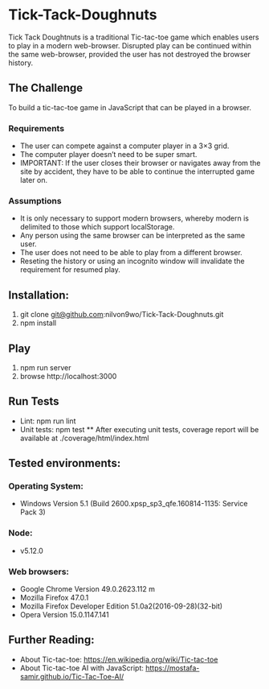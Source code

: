 # Tick-Tack-Doughnuts
Tick Tack Doughtnuts is a traditional Tic-tac-toe game which enables users to play in a modern web-browser.  Disrupted play can be continued within the same web-browser, provided the user has not destroyed the browser history.

## The Challenge
To build a tic-tac-toe game in JavaScript that can be played in a browser.

### Requirements
* The user can compete against a computer player in a 3×3 grid. 
* The computer player doesn’t need to be super smart.
* IMPORTANT: If the user closes their browser or navigates away from the site by accident, they have to be able to continue the interrupted game later on.

### Assumptions
* It is only necessary to support modern browsers, whereby modern is delimited to those which support localStorage.
* Any person using the same browser can be interpreted as the same user.
* The user does not need to be able to play from a different browser.
* Reseting the history or using an incognito window will invalidate the requirement for resumed play.


## Installation:
1. git clone git@github.com:nilvon9wo/Tick-Tack-Doughnuts.git
2. npm install

## Play
1. npm run server
2. browse http://localhost:3000

## Run Tests
* Lint: npm run lint
* Unit tests: npm test
** After executing unit tests, coverage report will be available at ./coverage/html/index.html

## Tested environments:

### Operating System: 
* Windows Version 5.1 (Build 2600.xpsp_sp3_qfe.160814-1135: Service Pack 3)

### Node: 
* v5.12.0

### Web browsers:
* Google Chrome Version 49.0.2623.112 m
* Mozilla Firefox 47.0.1
* Mozilla Firefox Developer Edition 51.0a2(2016-09-28)(32-bit)
* Opera Version 15.0.1147.141
 
## Further Reading:
* About Tic-tac-toe: https://en.wikipedia.org/wiki/Tic-tac-toe
* About Tic-tac-toe AI with JavaScript: https://mostafa-samir.github.io/Tic-Tac-Toe-AI/
